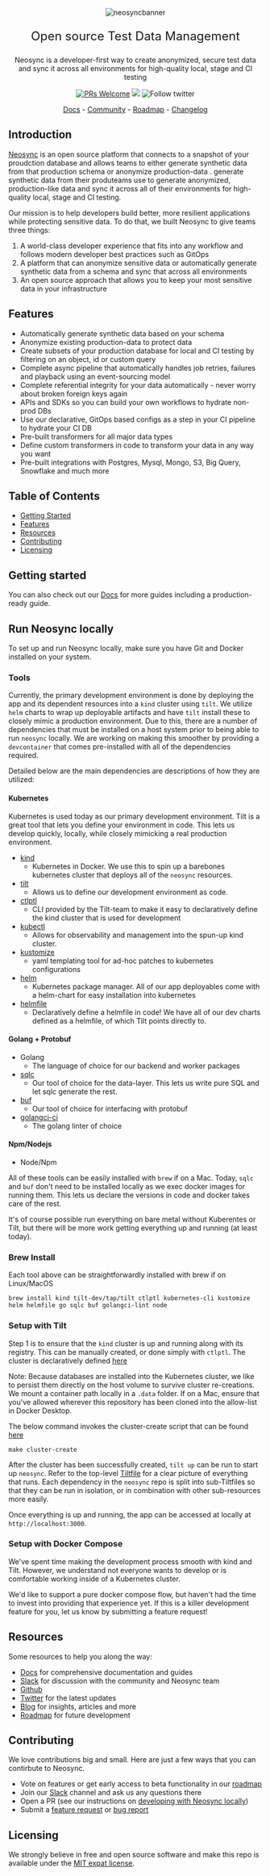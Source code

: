 <p align="center">
  <img alt="neosyncbanner" src="https://assets.nucleuscloud.com/neosync/neosyncreadmelight.png">
    <!-- <img alt="neosyncbanner" src="https://assets.nucleuscloud.com/neosync/neosync_readme_banner.svg"> -->
</p>

<p align="center" style="font-size: 24px">
Open source Test Data Management
<p>

<p align="center" style="font-size: 14px">
Neosync is a developer-first way to create anonymized, secure test data and sync it across all environments for high-quality local, stage and CI testing
<p>

<p align="center">
  <a href='http://makeapullrequest.com'><img alt='PRs Welcome' src='https://img.shields.io/badge/PRs-welcome-brightgreen.svg?style=shields'/></a>
<img src="https://img.shields.io/github/license/lightdash/lightdash" />
  <img alt="Follow twitter" src="https://img.shields.io/twitter/follow/neosynccloud?label=Follow"/>
</p>

<p align="center">
  <a href="https://docs.neosync.dev">Docs</a> - <a href="https://neosync.dev/slack">Community</a> - <a href="https://neosync.dev/roadmap">Roadmap</a> - <a href="https://neosync.dev/changelog">Changelog</a>
</p>

## Introduction

[Neosync](https://neosync.dev) is an open source platform that connects to a snapshot of your proudction database and allows teams to either generate synthetic data from that production schema or anonymize production-data . generate synthetic data from their produteams use to generate anonymized, production-like data and sync it across all of their environments for high-quality local, stage and CI testing.

Our mission is to help developers build better, more resilient applications while protecting sensitive data. To do that, we built Neosync to give teams three things:

1. A world-class developer experience that fits into any workflow and follows modern developer best practices such as GitOps
2. A platform that can anonymize sensitive data or automatically generate synthetic data from a schema and sync that across all environments
3. An open source approach that allows you to keep your most sensitive data in your infrastructure

## Features

- Automatically generate synthetic data based on your schema
- Anonymize existing production-data to protect data
- Create subsets of your production database for local and CI testing by filtering on an object, id or custom query
- Complete async pipeline that automatically handles job retries, failures and playback using an event-sourcing model
- Complete referential integrity for your data automatically - never worry about broken foreign keys again
- APIs and SDKs so you can build your own workflows to hydrate non-prod DBs
- Use our declarative, GitOps based configs as a step in your CI pipeline to hydrate your CI DB
- Pre-built transformers for all major data types
- Define custom transformers in code to transform your data in any way you want
- Pre-built integrations with Postgres, Mysql, Mongo, S3, Big Query, Snowflake and much more

## Table of Contents

- [Getting Started](#get-started-for-free)
- [Features](#features)
- [Resources](#docs-and-support)
- [Contributing](#contributing)
- [Licensing](#licensing)

## Getting started

You can also check out our [Docs](https://docs.neosync.dev) for more guides including a production-ready guide.

## Run Neosync locally

To set up and run Neosync locally, make sure you have Git and Docker installed on your system.


### Tools
Currently, the primary development environment is done by deploying the app and its dependent resources into a `kind` cluster using `tilt`.
We utilize `helm` charts to wrap up deployable artifacts and have `tilt` install these to closely mimic a production environment.
Due to this, there are a number of dependencies that must be installed on a host system prior to being able to run `neosync` locally.
We are working on making this smoother by providing a `devcontainer` that comes pre-installed with all of the dependencies required.

Detailed below are the main dependencies are descriptions of how they are utilized:

#### Kubernetes
Kubernetes is used today as our primary development environment. Tilt is a great tool that lets you define your environment in code.
This lets us develop quickly, locally, while closely mimicking a real production environment.
* [kind](https://github.com/kubernetes-sigs/kind)
  * Kubernetes in Docker. We use this to spin up a barebones kubernetes cluster that deploys all of the `neosync` resources.
* [tilt](https://github.com/tilt-dev/tilt)
  * Allows us to define our development environment as code.
* [ctlptl](https://github.com/tilt-dev/ctlptl)
  * CLI provided by the Tilt-team to make it easy to declaratively define the kind cluster that is used for development
* [kubectl](https://github.com/kubernetes/kubectl)
  * Allows for observability and management into the spun-up kind cluster.
* [kustomize](https://github.com/kubernetes-sigs/kustomize)
  * yaml templating tool for ad-hoc patches to kubernetes configurations
* [helm](https://github.com/helm/helm)
  * Kubernetes package manager. All of our app deployables come with a helm-chart for easy installation into kubernetes
* [helmfile](https://github.com/helmfile/helmfile)
  * Declaratively define a helmfile in code! We have all of our dev charts defined as a helmfile, of which Tilt points directly to.

#### Golang + Protobuf
* Golang
  * The language of choice for our backend and worker packages
* [sqlc](https://github.com/sqlc-dev/sqlc)
  * Our tool of choice for the data-layer. This lets us write pure SQL and let sqlc generate the rest.
* [buf](https://github.com/bufbuild/buf)
  * Our tool of choice for interfacing with protobuf
* [golangci-ci](https://github.com/golangci/golangci-lint)
  * The golang linter of choice

#### Npm/Nodejs
* Node/Npm


All of these tools can be easily installed with `brew` if on a Mac.
Today, `sqlc` and `buf` don't need to be installed locally as we exec docker images for running them.
This lets us declare the versions in code and docker takes care of the rest.

It's of course possible run everything on bare metal without Kuberentes or Tilt, but there will be more work getting everything up and running (at least today).

### Brew Install
Each tool above can be straightforwardly installed with brew if on Linux/MacOS
```
brew install kind tilt-dev/tap/tilt ctlptl kubernetes-cli kustomize helm helmfile go sqlc buf golangci-lint node
```

### Setup with Tilt

Step 1 is to ensure that the `kind` cluster is up and running along with its registry.
This can be manually created, or done simply with `ctlptl`.
The cluster is declaratively defined [here](./tilt/kind/cluster.yaml)

Note: Because databases are installed into the Kubernetes cluster, we like to persist them directly on the host volume to survive cluster re-creations.
We mount a container path locally in a `.data` folder. If on a Mac, ensure that you've allowed wherever this repository has been cloned into the allow-list in Docker Desktop.

The below command invokes the cluster-create script that can be found [here](./tilt/scripts/cluster-create.sh)
```
make cluster-create
```

After the cluster has been successfully created, `tilt up` can be run to start up `neosync`.
Refer to the top-level [Tiltfile](./Tiltfile) for a clear picture of everything that runs.
Each dependency in the `neosync` repo is split into sub-Tiltfiles so that they can be run in isolation, or in combination with other sub-resources more easily.

Once everything is up and running, the app can be accessed at locally at `http://localhost:3000`.

### Setup with Docker Compose
We've spent time making the development process smooth with kind and Tilt.
However, we understand not everyone wants to develop or is comfortable working inside of a Kubernetes cluster.

We'd like to support a pure docker compose flow, but haven't had the time to invest into providing that experience yet.
If this is a killer development feature for you, let us know by submitting a feature request!

## Resources

Some resources to help you along the way:

- [Docs](https://docs.neosync.dev) for comprehensive documentation and guides
- [Slack](https://neosync.dev) for discussion with the community and Neosync team
- [Github](https://github.com/nucleuscloud/neosync)
- [Twitter](https://twitter.com/neosyncloud) for the latest updates
- [Blog](https://neosync.com/blog) for insights, articles and more
- [Roadmap](https://neosync.dev/roadmap) for future development

## Contributing

We love contributions big and small. Here are just a few ways that you can contirbute to Neosync.

- Vote on features or get early access to beta functionality in our [roadmap](https://neosync.dev/roadmap)
- Join our [Slack](https://neosync.dev) channel and ask us any questions there
- Open a PR (see our instructions on [developing with Neosync locally](https://docs.neosync.dev/developing-locally))
- Submit a [feature request](https://github.com/nucleuscloud/neosync/issues/new?assignees=&labels=enhancement%2C+feature&template=feature_request.md) or [bug report](https://github.com/nucleuscloud/neosync/issues/new?assignees=&labels=bug&template=bug_report.md)

## Licensing

We strongly believe in free and open source software and make this repo is available under the [MIT expat license](./LICENSE.md).
